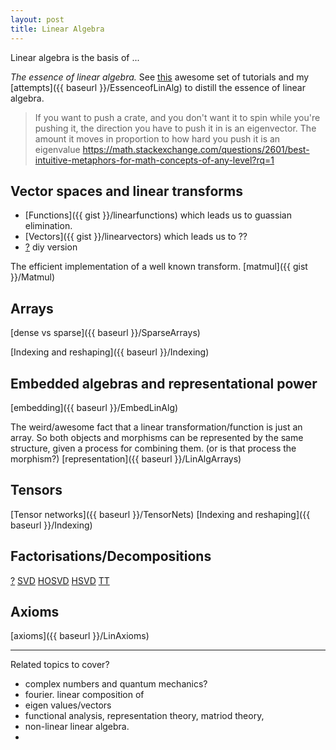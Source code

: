 ```yaml
---
layout: post
title: Linear Algebra
---
```


<!-- Options.
* Cover linalg but start from the composition of linear functions?
* Make up some other basis of linear maps that satisfies the axioms.
* derive linalg from different axioms?
* a collection of proofs of random/interesting bits and pieces.
  * kronecker, schur, rank,
*
-->
Linear algebra is the basis of ...

_The essence of linear algebra._
See [this](https://www.youtube.com/playlist?list=PLZHQObOWTQDPD3MizzM2xVFitgF8hE_ab)
awesome set of tutorials and my [attempts]({{ baseurl }}/EssenceofLinAlg) to distill the essence of linear
algebra.

> If you want to push a crate, and you don't want it to spin while you're pushing it, the direction you have to push it in is an eigenvector. The amount it moves in proportion to how hard you push it is an eigenvalue https://math.stackexchange.com/questions/2601/best-intuitive-metaphors-for-math-concepts-of-any-level?rq=1

## Vector spaces and linear transforms

* [Functions]({{ gist }}/linearfunctions) which leads us to guassian elimination.
* [Vectors]({{ gist }}/linearvectors) which leads us to ??
* [?](??) diy version


The efficient implementation of a well known transform.
[matmul]({{ gist }}/Matmul)

## Arrays

[dense vs sparse]({{ baseurl }}/SparseArrays)

[Indexing and reshaping]({{ baseurl }}/Indexing)

## Embedded algebras and representational power

[embedding]({{ baseurl }}/EmbedLinAlg)


The weird/awesome fact that a linear transformation/function is just an array.
So both objects and morphisms can be represented by the same structure, given
a process for combining them. (or is that process the morphism?)
[representation]({{ baseurl }}/LinAlgArrays)

## Tensors

[Tensor networks]({{ baseurl }}/TensorNets)
[Indexing and reshaping]({{ baseurl }}/Indexing)

## Factorisations/Decompositions

[?]()
[SVD]()
[HOSVD]()
[HSVD]()
[TT]()

## Axioms

[axioms]({{ baseurl }}/LinAxioms)


***

Related topics to cover?

* complex numbers and quantum mechanics?
* fourier. linear composition of
* eigen values/vectors
* functional analysis, representation theory, matriod theory,
* non-linear linear algebra.
*
